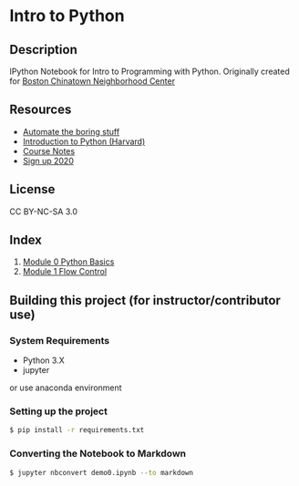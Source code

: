 # Intro to Python

## Description

IPython Notebook for Intro to Programming with Python.
Originally created for [Boston Chinatown Neighborhood Center](https://bcnc.net)

## Resources
- [Automate the boring stuff](https://automatetheboringstuff.com)
- [Introduction to Python (Harvard)](https://tdc-www.harvard.edu/Python.pdf)
- [Course Notes](https://pages.nlouie.com/nlouie-intro-to-python-atbs/)
- [Sign up 2020](https://nlouie.com/courses)

## License
CC BY-NC-SA 3.0

## Index

1. [Module 0 Python Basics](https://pages.nlouie.com/nlouie-intro-to-python-atbs/src/course0/demo0)
2. [Module 1 Flow Control](https://pages.nlouie.com/nlouie-intro-to-python-atbs/src/course1/demo1)

## Building this project (for instructor/contributor use)

### System Requirements

- Python 3.X
- jupyter

or use anaconda environment

### Setting up the project

```bash
$ pip install -r requirements.txt
```

### Converting the Notebook to Markdown

```bash
$ jupyter nbconvert demo0.ipynb --to markdown
``` 

